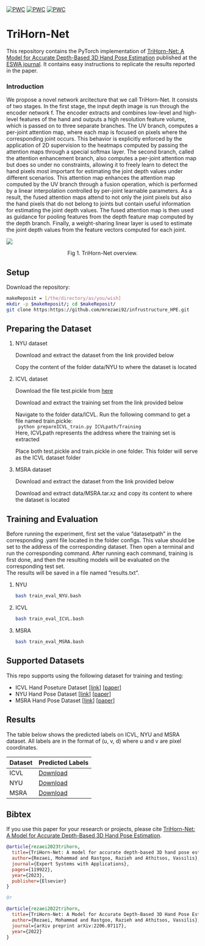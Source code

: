[![PWC](https://img.shields.io/endpoint.svg?url=https://paperswithcode.com/badge/trihorn-net-a-model-for-accurate-depth-based/hand-pose-estimation-on-icvl-hands)](https://paperswithcode.com/sota/hand-pose-estimation-on-icvl-hands?p=trihorn-net-a-model-for-accurate-depth-based) [![PWC](https://img.shields.io/endpoint.svg?url=https://paperswithcode.com/badge/trihorn-net-a-model-for-accurate-depth-based/hand-pose-estimation-on-msra-hands)](https://paperswithcode.com/sota/hand-pose-estimation-on-msra-hands?p=trihorn-net-a-model-for-accurate-depth-based) [![PWC](https://img.shields.io/endpoint.svg?url=https://paperswithcode.com/badge/trihorn-net-a-model-for-accurate-depth-based/hand-pose-estimation-on-nyu-hands)](https://paperswithcode.com/sota/hand-pose-estimation-on-nyu-hands?p=trihorn-net-a-model-for-accurate-depth-based)

# TriHorn-Net
This repository contains the PyTorch implementation of [TriHorn-Net: A Model for Accurate Depth-Based 3D Hand Pose Estimation](https://arxiv.org/abs/2206.07117) published at the [ESWA journal](https://www.sciencedirect.com/science/article/abs/pii/S0957417423004232). It contains easy instructions to replicate the results reported in the paper.  


### Introduction

We propose a novel network arcitecture that we call TriHorn-Net. It consists of two stages. In the first stage, the input depth image is run through the encoder network f. The encoder extracts and combines low-level and high-level features of the hand and outputs a high resolution feature volume, which is passed on to three separate branches. The UV branch, computes a per-joint attention map, where each map is focused on pixels where the corresponding joint occurs. This behavior is explicitly enforced by the application of 2D supervision to the heatmaps computed by passing the attention maps through a special softmax layer. The second branch, called the attention enhancement branch, also computes a per-joint attention map but does so under no constraints, allowing it to freely learn to detect the hand pixels most important for estimating the joint depth values under different scenarios. This attention map enhances the attention map computed by the UV branch through a fusion operation, which is performed by a linear interpolation controlled by per-joint learnable parameters. As a result, the fused attention maps attend to not only the joint pixels but also the hand pixels that do not belong to joints but contain useful information for estimating the joint depth values. The fused attention map is then used as guidance for pooling features from the depth feature map computed by the depth branch. Finally, a weight-sharing linear layer is used to estimate the joint depth values from the feature vectors computed for each joint.


![](https://drive.google.com/uc?export=view&id=13i7XQKINhHbJiNCiJjuSdhL_hF3SOVeW)

<div align=center> Fig 1. TriHorn-Net overview.</div>



## Setup
Download the repository:
```bash
makeReposit = [/the/directory/as/you/wish]
mkdir -p $makeReposit/; cd $makeReposit/
git clone https:https://github.com/mrezaei92/infrustructure_HPE.git
```
## Preparing the Dataset
1. NYU dataset
   
   Download and extract the dataset from the link provided below
   
   Copy the content of the folder data/NYU to where the dataset is located
   
   
2. ICVL dataset
   
   Download the file test.pickle from [here](https://drive.google.com/file/d/1cdTTDsJREZQC9ggVgF_2D7ZmFVVc2Hyk/view?usp=sharing)
   
   Download and extract the training set from the link provided below
   
   Navigate to the folder data/ICVL. Run the following command to get a file named train.pickle:  
   ``` python prepareICVL_train.py ICVLpath/Training```  
   Here, ICVLpath represents the address where the training set is extracted
   
   Place both test.pickle and train.pickle in one folder. This folder will serve as the ICVL dataset folder


3. MSRA dataset
  
   Download and extract the dataset from the link provided below
   
   Download and extract data/MSRA.tar.xz and copy its content to where the dataset is located 


## Training and Evaluation

Before running the experiment, first set the value ”datasetpath” in the corresponding .yaml file located in the folder configs. This value should be set to the address of the corresponding dataset. Then open a terminal and run the corresponding command.
After running each command, training is first done, and then the resulting models will be evaluated on the corresponding test set.  
The results will be saved in a file named ”results.txt”.

1. NYU

   ```bash
   bash train_eval_NYU.bash
   ```
  

2. ICVL

   ```bash
   bash train_eval_ICVL.bash
   ```

3. MSRA

   ```bash
   bash train_eval_MSRA.bash
   ```
   

## Supported Datasets
This repo supports using the following dataset for training and testing:

* ICVL Hand Poseture Dataset [[link](https://labicvl.github.io/hand.html)] [[paper](http://www.iis.ee.ic.ac.uk/dtang/cvpr_14.pdf)]
* NYU Hand Pose Dataset [[link](https://cims.nyu.edu/~tompson/NYU_Hand_Pose_Dataset.htm)] [[paper](https://cims.nyu.edu/~tompson/others/TOG_2014_paper_PREPRINT.pdf)]
* MSRA Hand Pose Dataset [[link](https://jimmysuen.github.io/)] [[paper](https://www.cv-foundation.org/openaccess/content_cvpr_2015/papers/Sun_Cascaded_Hand_Pose_2015_CVPR_paper.pdf)]


## Results
The table below shows the predicted labels on ICVL, NYU and MSRA dataset. All labels are in the format of (u, v, d) where u and v are pixel coordinates.

| Dataset | Predicted Labels |
|-------|-------|
| ICVL | [Download](https://drive.google.com/file/d/1QqZbQS8wqxxahbmOgQHBWK59lGl7zXnU/view?usp=sharing) | 
| NYU | [Download](https://drive.google.com/file/d/11wLja_Xvu6knqdIctd_fpM3aYeeLtuSc/view?usp=sharing)|
| MSRA | [Download](https://drive.google.com/file/d/1T5nN_CK9qD5y1iSCapt2oyuMugLi4buQ/view?usp=sharing) | 




## Bibtex
If you use this paper for your research or projects, please cite [TriHorn-Net: A Model for Accurate Depth-Based 3D Hand Pose Estimation](https://doi.org/10.1016/j.eswa.2023.119922).

```bibtex
@article{rezaei2023trihorn,
  title={TriHorn-Net: A model for accurate depth-based 3D hand pose estimation},
  author={Rezaei, Mohammad and Rastgoo, Razieh and Athitsos, Vassilis},
  journal={Expert Systems with Applications},
  pages={119922},
  year={2023},
  publisher={Elsevier}
}

Or 

@article{rezaei2022trihorn,
  title={TriHorn-Net: A Model for Accurate Depth-Based 3D Hand Pose Estimation},
  author={Rezaei, Mohammad and Rastgoo, Razieh and Athitsos, Vassilis},
  journal={arXiv preprint arXiv:2206.07117},
  year={2022}
}
